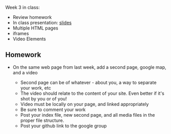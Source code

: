 Week 3 in class:
<ul>
<li>Review homework</li>
<li>In class presentation: <a href="https://docs.google.com/presentation/d/1r9DP7RHcFTbh4KLrIBtOSkA_GH4-QWbPKAsgn3BTEFM/edit#slide=id.p">slides</a></li>
<li>Multiple HTML pages</li>
<li>iframes</li>
<li>Video Elements</li>
</ul>

<h2>Homework</h2>
<ul>
<li>On the same web page from last week, add a second page, google map, and a video</li>
<ul>
<li>Second page can be of whatever - about you, a way to separate your work, etc</li>
<li>The video should relate to the content of your site. Even better if it's shot by you or of you!</li>
<li>Video must be locally on your page, and linked appropriately</li>
<li>Be sure to comment your work</li>
<li>Post your index file, new second page, and all media files in the proper file structure. </li>
<li>Post your github link to the google group</li>
</ul>
</ul>

